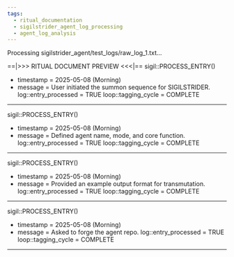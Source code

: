 ```yaml
---
tags:
  - ritual_documentation
  - sigilstrider_agent_log_processing
  - agent_log_analysis
---
```

Processing sigilstrider_agent/test_logs/raw_log_1.txt...

==|>>> RITUAL DOCUMENT PREVIEW <<<|==
sigil::PROCESS_ENTRY()
- timestamp = 2025-05-08 (Morning)
- message = User initiated the summon sequence for SIGILSTRIDER.
log::entry_processed = TRUE
loop::tagging_cycle = COMPLETE

---
sigil::PROCESS_ENTRY()
- timestamp = 2025-05-08 (Morning)
- message = Defined agent name, mode, and core function.
log::entry_processed = TRUE
loop::tagging_cycle = COMPLETE

---
sigil::PROCESS_ENTRY()
- timestamp = 2025-05-08 (Morning)
- message = Provided an example output format for transmutation.
log::entry_processed = TRUE
loop::tagging_cycle = COMPLETE

---
sigil::PROCESS_ENTRY()
- timestamp = 2025-05-08 (Morning)
- message = Asked to forge the agent repo.
log::entry_processed = TRUE
loop::tagging_cycle = COMPLETE

---

